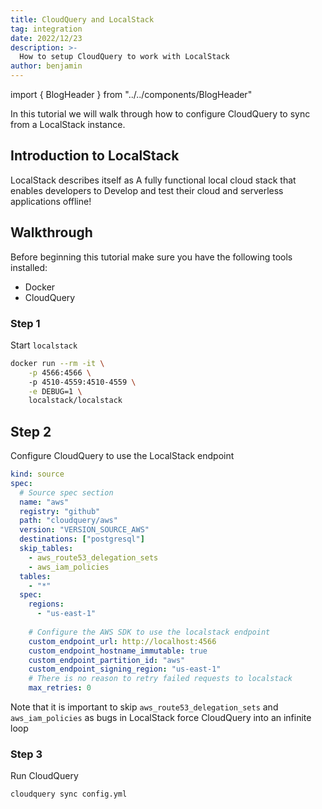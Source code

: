 ```yaml
---
title: CloudQuery and LocalStack
tag: integration
date: 2022/12/23
description: >-
  How to setup CloudQuery to work with LocalStack
author: benjamin
---
```


import { BlogHeader } from "../../components/BlogHeader"

<BlogHeader/>


In this tutorial we will walk through how to configure CloudQuery to sync from a LocalStack instance.



## Introduction to LocalStack

LocalStack describes itself as A fully functional local cloud stack that enables developers to Develop and test their cloud and serverless applications offline!



## Walkthrough

Before beginning this tutorial make sure you have the following tools installed:
- Docker
- CloudQuery


### Step 1

Start `localstack`

```bash
docker run --rm -it \
    -p 4566:4566 \ 
    -p 4510-4559:4510-4559 \
    -e DEBUG=1 \
    localstack/localstack
```
## Step 2

Configure CloudQuery to use the LocalStack endpoint
```yml
kind: source
spec:
  # Source spec section
  name: "aws"
  registry: "github"
  path: "cloudquery/aws"
  version: "VERSION_SOURCE_AWS"
  destinations: ["postgresql"]
  skip_tables:
    - aws_route53_delegation_sets
    - aws_iam_policies
  tables:
    - "*"
  spec:
    regions: 
      - "us-east-1"
    
    # Configure the AWS SDK to use the localstack endpoint
    custom_endpoint_url: http://localhost:4566
    custom_endpoint_hostname_immutable: true
    custom_endpoint_partition_id: "aws"
    custom_endpoint_signing_region: "us-east-1"
    # There is no reason to retry failed requests to localstack
    max_retries: 0
```

Note that it is important to skip `aws_route53_delegation_sets` and `aws_iam_policies` as bugs in LocalStack force CloudQuery into an infinite loop

### Step 3

Run CloudQuery


``` bash
cloudquery sync config.yml
```
